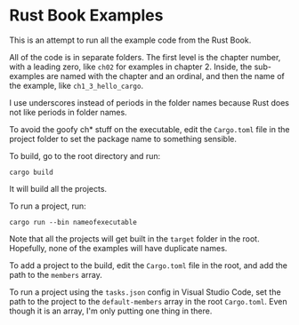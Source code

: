 # Rust Book Examples
This is an attempt to run all the example code from the Rust Book.

All of the code is in separate folders. The first level is the chapter number, with a leading zero, like `ch02` for examples in chapter 2. Inside, the sub-examples are named with the chapter and an ordinal, and then the name of the example, like `ch1_3_hello_cargo`.

I use underscores instead of periods in the folder names because Rust does not like periods in folder names.

To avoid the goofy ch* stuff on the executable, edit the `Cargo.toml` file in the project folder to set the package name to something sensible.

To build, go to the root directory and run:

`cargo build`

It will build all the projects.

To run a project, run:

`cargo run --bin nameofexecutable`

Note that all the projects will get built in the `target` folder in the root. Hopefully, none of the examples will have duplicate names.

To add a project to the build, edit the `Cargo.toml` file in the root, and add the path to the `members` array.

To run a project using the `tasks.json` config in Visual Studio Code, set the path to the project to the `default-members` array in the root `Cargo.toml`. Even though it is an array, I'm only putting one thing in there.

